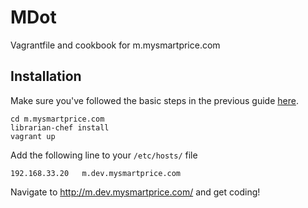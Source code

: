 # MDot

Vagrantfile and cookbook for m.mysmartprice.com

## Installation

Make sure you've followed the basic steps in the previous guide [here](http://github.com/mysmartprice/vagrant/).
```
cd m.mysmartprice.com
librarian-chef install
vagrant up
```

Add the following line to your `/etc/hosts/` file
```
192.168.33.20   m.dev.mysmartprice.com
```

Navigate to http://m.dev.mysmartprice.com/ and get coding!
